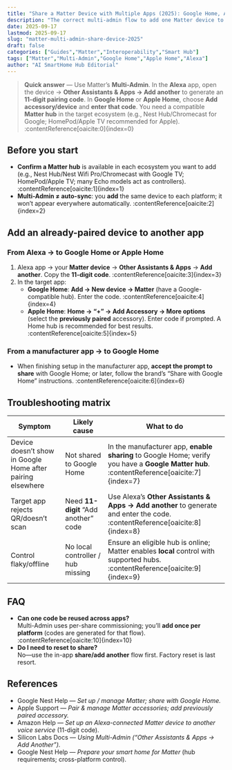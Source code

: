 ```yaml
---
title: "Share a Matter Device with Multiple Apps (2025): Google Home, Apple Home, and Alexa"
description: "The correct multi-admin flow to add one Matter device to several ecosystems—what a Matter hub is, where to find the 11-digit pairing code, and how to fix common errors."
date: 2025-09-17
lastmod: 2025-09-17
slug: "matter-multi-admin-share-device-2025"
draft: false
categories: ["Guides","Matter","Interoperability","Smart Hub"]
tags: ["Matter","Multi-Admin","Google Home","Apple Home","Alexa"]
author: "AI SmartHome Hub Editorial"
---
```


> **Quick answer** — Use Matter’s **Multi-Admin**. In the **Alexa** app, open the device → **Other Assistants & Apps → Add another** to generate an **11-digit pairing code**. In **Google Home** or **Apple Home**, choose **Add accessory/device** and **enter that code**. You need a compatible **Matter hub** in the target ecosystem (e.g., Nest Hub/Chromecast for Google; HomePod/Apple TV recommended for Apple). :contentReference[oaicite:0]{index=0}

## Before you start
- **Confirm a Matter hub** is available in each ecosystem you want to add (e.g., Nest Hub/Nest Wifi Pro/Chromecast with Google TV; HomePod/Apple TV; many Echo models act as controllers). :contentReference[oaicite:1]{index=1}  
- **Multi-Admin ≠ auto-sync**: you **add** the same device to each platform; it won’t appear everywhere automatically. :contentReference[oaicite:2]{index=2}

## Add an already-paired device to another app
### From Alexa → to Google Home or Apple Home
1. Alexa app → your **Matter device** → **Other Assistants & Apps** → **Add another**. Copy the **11-digit code**. :contentReference[oaicite:3]{index=3}  
2. In the target app:  
   - **Google Home**: **Add → New device → Matter** (have a Google-compatible hub). Enter the code. :contentReference[oaicite:4]{index=4}  
   - **Apple Home**: **Home → “+” → Add Accessory → More options** (select the **previously paired** accessory). Enter code if prompted. A Home hub is recommended for best results. :contentReference[oaicite:5]{index=5}

### From a manufacturer app → to Google Home
- When finishing setup in the manufacturer app, **accept the prompt to share** with Google Home; or later, follow the brand’s “Share with Google Home” instructions. :contentReference[oaicite:6]{index=6}

## Troubleshooting matrix
| Symptom                                                    | Likely cause                         | What to do                                                   |
| ---------------------------------------------------------- | ------------------------------------ | ------------------------------------------------------------ |
| Device doesn’t show in Google Home after pairing elsewhere | Not shared to Google Home            | In the manufacturer app, **enable sharing** to Google Home; verify you have a **Google Matter hub**. :contentReference[oaicite:7]{index=7} |
| Target app rejects QR/doesn’t scan                         | Need **11-digit** “Add another” code | Use Alexa’s **Other Assistants & Apps → Add another** to generate and enter the code. :contentReference[oaicite:8]{index=8} |
| Control flaky/offline                                      | No local controller / hub missing    | Ensure an eligible hub is online; Matter enables **local** control with supported hubs. :contentReference[oaicite:9]{index=9} |

## FAQ
- **Can one code be reused across apps?**  
  Multi-Admin uses per-share commissioning; you’ll **add once per platform** (codes are generated for that flow). :contentReference[oaicite:10]{index=10}
- **Do I need to reset to share?**  
  No—use the in-app **share/add another** flow first. Factory reset is last resort.

## References
- Google Nest Help — *Set up / manage Matter; share with Google Home.*  
- Apple Support — *Pair & manage Matter accessories; add previously paired accessory.*  
- Amazon Help — *Set up an Alexa-connected Matter device to another voice service* (11-digit code).  
- Silicon Labs Docs — *Using Multi-Admin (“Other Assistants & Apps → Add Another”).*  
- Google Nest Help — *Prepare your smart home for Matter* (hub requirements; cross-platform control).  